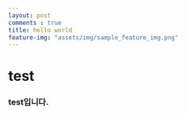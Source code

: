 ```yaml
---
layout: post
comments : true
title: hello world
feature-img: "assets/img/sample_feature_img.png"
---
```


# test
### test입니다.
